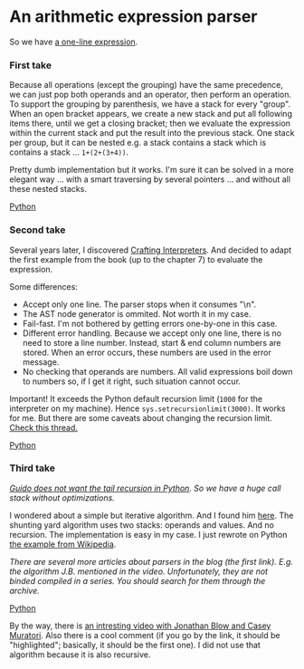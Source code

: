 # An arithmetic expression parser

So we have [a one-line expression](./expression.txt).

### First take

Because all operations (except the grouping) have the same precedence, we can just pop both operands and an operator, then perform an operation.
To support the grouping by parenthesis, we have a stack for every "group". When an open bracket appears, we create a new stack and put all following items there,
until we get a closing bracket; then we evaluate the expression within the current stack and put the result into the previous stack. One stack per group, but it can be nested e.g. a stack contains a stack which is contains a stack ... `1+(2+(3+4))`.

Pretty dumb implementation but it works. I'm sure it can be solved in a more elegant way ... with a smart traversing by several pointers ... and without all these nested stacks.

[Python](./stack_per_embraced_expression.py)

### Second take

Several years later, I discovered [Crafting Interpreters](https://craftinginterpreters.com/contents.html). And decided to adapt the first example from the book (up to the chapter 7) to evaluate the expression.

Some differences:
- Accept only one line. The parser stops when it consumes "\n".
- The AST node generator is ommited. Not worth it in my case.
- Fail-fast. I'm not bothered by getting errors one-by-one in this case.
- Different error handling. Because we accept only one line, there is no need to store a line number. Instead, start & end column numbers are stored. When an error occurs, these numbers are used in the error message.
- No checking that operands are numbers. All valid expressions boil down to numbers so, if I get it right, such situation cannot occur.

Important! It exceeds the Python default recursion limit (`1000` for the interpreter on my machine). Hence `sys.setrecursionlimit(3000)`. It works for me. But there are some caveats about changing the recursion limit. [Check this thread.](https://stackoverflow.com/questions/3323001/what-is-the-maximum-recursion-depth-and-how-to-increase-it)

[Python](./recursive_descent.py)

### Third take

_[Guido does not want the tail recursion in Python](https://neopythonic.blogspot.com/2009/04/final-words-on-tail-calls.html). So we have a huge call stack without optimizations._

I wondered about a simple but iterative algorithm. And I found him [here](https://eli.thegreenplace.net/2009/03/20/a-recursive-descent-parser-with-an-infix-expression-evaluator/). The shunting yard algorithm uses two stacks: operands and values. And no recursion. The implementation is easy in my case. I just rewrote on Python [the example from Wikipedia](https://en.wikipedia.org/wiki/Shunting_yard_algorithm#The_algorithm_in_detail).

_There are several more articles about parsers in the blog (the first link). E.g. the algorithm J.B. mentioned in the video. Unfortunately, they are not binded compiled in a series. You should search for them through the archive._

[Python](./shunting_yard.py)

By the way, there is [an intresting video with Jonathan Blow and Casey Muratori](https://www.youtube.com/watch?v=MnctEW1oL-E&lc=UgyXFRaTPpT7E0R09Nh4AaABAg&t=4080). Also there is a cool comment (if you go by the link, it should be "highlighted"; basically, it should be the first one). I did not use that algorithm because it is also recursive.
